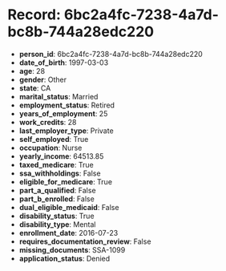# Record: 6bc2a4fc-7238-4a7d-bc8b-744a28edc220

- **person_id**: 6bc2a4fc-7238-4a7d-bc8b-744a28edc220
- **date_of_birth**: 1997-03-03
- **age**: 28
- **gender**: Other
- **state**: CA
- **marital_status**: Married
- **employment_status**: Retired
- **years_of_employment**: 25
- **work_credits**: 28
- **last_employer_type**: Private
- **self_employed**: True
- **occupation**: Nurse
- **yearly_income**: 64513.85
- **taxed_medicare**: True
- **ssa_withholdings**: False
- **eligible_for_medicare**: True
- **part_a_qualified**: False
- **part_b_enrolled**: False
- **dual_eligible_medicaid**: False
- **disability_status**: True
- **disability_type**: Mental
- **enrollment_date**: 2016-07-23
- **requires_documentation_review**: False
- **missing_documents**: SSA-1099
- **application_status**: Denied